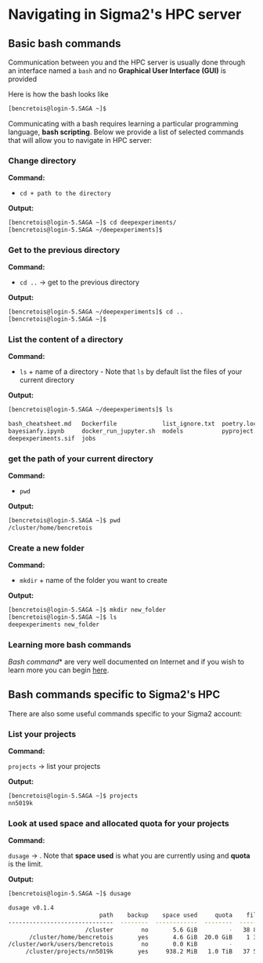 # Navigating in Sigma2's HPC server

## Basic bash commands

Communication between you and the HPC server is usually done through an interface named a `bash` and no **Graphical User Interface (GUI)** is provided

Here is how the bash looks like

```bash
[bencretois@login-5.SAGA ~]$ 
```

Communicating with a bash requires learning a particular programming language, **bash scripting**. Below we provide a list of selected commands that will allow you to navigate in HPC server:


### Change directory

**Command:**

* `cd + path to the directory` 

**Output:**

```bash
[bencretois@login-5.SAGA ~]$ cd deepexperiments/
[bencretois@login-5.SAGA ~/deepexperiments]$
```

### Get to the previous directory

**Command:**

* `cd ..` -> get to the previous directory

**Output:**

```bash
[bencretois@login-5.SAGA ~/deepexperiments]$ cd ..
[bencretois@login-5.SAGA ~]$
```

### List the content of a directory

**Command:**

* `ls` + name of a directory - Note that `ls` by default list the files of your current directory 

**Output:**

```bash
[bencretois@login-5.SAGA ~/deepexperiments]$ ls

bash_cheatsheet.md   Dockerfile             list_ignore.txt  poetry.lock     runs            sync.sh
bayesianfy.ipynb     docker_run_jupyter.sh  models           pyproject.toml  scripts         utils
deepexperiments.sif  jobs
```

### get the path of your current directory

**Command:**

* `pwd` 

**Output:**

```bash
[bencretois@login-5.SAGA ~]$ pwd
/cluster/home/bencretois
```

### Create a new folder

**Command:**


* `mkdir` + name of the folder you want to create

**Output:**
 
```bash
[bencretois@login-5.SAGA ~]$ mkdir new_folder
[bencretois@login-5.SAGA ~]$ ls
deepexperiments new_folder
```

### Learning more bash commands

*Bash command** are very well documented on Internet and if you wish to learn more you can begin [here](https://www.educative.io/blog/bash-shell-command-cheat-sheet).


## Bash commands specific to Sigma2's HPC

There are also some useful commands specific to your Sigma2 account:


### List your projects

**Command:**

`projects` -> list your projects

**Output:**

```bash
[bencretois@login-5.SAGA ~]$ projects
nn5019k
```

### Look at used space and allocated quota for your projects

**Command:**

`dusage` -> . Note that **space used** is what you are currently using and **quota** is the limit. 

**Output:**

```bash
[bencretois@login-5.SAGA ~]$ dusage

dusage v0.1.4
                          path    backup    space used     quota    files      quota
------------------------------  --------  ------------  --------  -------  ---------
                      /cluster        no       5.6 GiB         -   38 819          -
      /cluster/home/bencretois       yes       4.6 GiB  20.0 GiB    1 311    100 000
/cluster/work/users/bencretois        no       0.0 KiB         -        0          -
     /cluster/projects/nn5019k       yes     938.2 MiB   1.0 TiB   37 508  1 000 000

```

